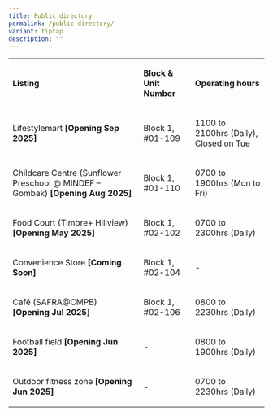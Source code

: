 ```yaml
---
title: Public directory
permalink: /public-directory/
variant: tiptap
description: ""
---
```

<table style="minWidth: 75px">
<colgroup>
<col>
<col>
<col>
</colgroup>
<tbody>
<tr>
<td rowspan="1" colspan="1">
<p><strong>Listing</strong>
</p>
</td>
<td rowspan="1" colspan="1">
<p><strong>Block &amp; Unit Number</strong>
</p>
</td>
<td rowspan="1" colspan="1">
<p><strong>Operating hours</strong>
</p>
</td>
</tr>
<tr>
<td rowspan="1" colspan="1">
<p>Lifestylemart <strong>[Opening Sep 2025]</strong>
</p>
</td>
<td rowspan="1" colspan="1">
<p>Block 1, #01-109</p>
</td>
<td rowspan="1" colspan="1">
<p>1100 to 2100hrs (Daily), Closed on Tue</p>
</td>
</tr>
<tr>
<td rowspan="1" colspan="1">
<p>Childcare Centre (Sunflower Preschool @ MINDEF – Gombak) <strong>[Opening Aug 2025]</strong>
</p>
</td>
<td rowspan="1" colspan="1">
<p>Block 1, #01-110</p>
</td>
<td rowspan="1" colspan="1">
<p>0700 to 1900hrs (Mon to Fri)</p>
</td>
</tr>
<tr>
<td rowspan="1" colspan="1">
<p>Food Court (Timbre+ Hillview) <strong>[Opening May 2025]</strong>
</p>
</td>
<td rowspan="1" colspan="1">
<p>Block 1, #02-102</p>
</td>
<td rowspan="1" colspan="1">
<p>0700 to 2300hrs (Daily)</p>
</td>
</tr>
<tr>
<td rowspan="1" colspan="1">
<p>Convenience Store <strong>[Coming Soon]</strong>
</p>
</td>
<td rowspan="1" colspan="1">
<p>Block 1, #02-104</p>
</td>
<td rowspan="1" colspan="1">
<p>-</p>
</td>
</tr>
<tr>
<td rowspan="1" colspan="1">
<p>Café (SAFRA@CMPB) <strong>[Opening Jul 2025]</strong>
</p>
</td>
<td rowspan="1" colspan="1">
<p>Block 1, #02-106</p>
</td>
<td rowspan="1" colspan="1">
<p>0800 to 2230hrs (Daily)</p>
</td>
</tr>
<tr>
<td rowspan="1" colspan="1">
<p>Football field <strong>[Opening Jun 2025]</strong>
</p>
</td>
<td rowspan="1" colspan="1">
<p>-</p>
</td>
<td rowspan="1" colspan="1">
<p>0800 to 1900hrs (Daily)</p>
</td>
</tr>
<tr>
<td rowspan="1" colspan="1">
<p>Outdoor fitness zone <strong>[Opening Jun 2025]</strong>
</p>
</td>
<td rowspan="1" colspan="1">
<p>-</p>
</td>
<td rowspan="1" colspan="1">
<p>0700 to 2230hrs (Daily)</p>
</td>
</tr>
</tbody>
</table>
<p></p>